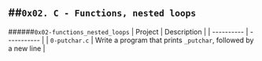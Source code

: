 ##`0x02. C - Functions, nested loops`
----------------------------------
######`0x02-functions_nested_loops`
| Project | Description |
| ---------- | ----------- |
| `0-putchar.c` | Write a program that prints `_putchar`, followed by a new line |
